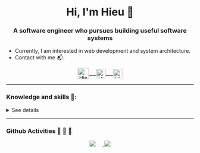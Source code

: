 <h1 align="center">Hi, I'm Hieu 👋</h1>
<h3 align="center">A software engineer who pursues building useful software systems</h3>

- Currently, I am interested in web development and system architecture.
- Contact with me :mailbox_with_mail::
<div align="center">
<a href="mailto:hieu.pt183535@gmail.com">
  <img align="center" alt="Hieu's Gmail" width="30px" src="https://upload.wikimedia.org/wikipedia/commons/thumb/7/7e/Gmail_icon_%282020%29.svg/1280px-Gmail_icon_%282020%29.svg.png" title="Hieu's Gmail"/>
  &nbsp;&nbsp;&nbsp;
</a>

<a href="https://www.facebook.com/edng.de">
  <img align="center" alt="Hieu's Facebook" width="25px" src="https://cdn.icon-icons.com/icons2/2108/PNG/512/facebook_icon_130940.png" title="Hieu's Facebook"/>
  &nbsp;&nbsp;&nbsp;
</a>

<a href="https://www.linkedin.com/in/pthieu2000/">
  <img align="center" alt="Hieu's Linkedin" width="25px" src="https://cdn3.iconfinder.com/data/icons/inficons/512/linkedin.png" alt="Hieu's Linkedin"/>
</a>

</div>



---
### Knowledge and skills 📖:

<details>
<summary> See details </summary>

- HTML, SASS/CSS, Javascript
- JQuery, React, Vuejs
- OOP, C#
- ASP.NET Core, Rest API
- MySQL, MariaDB
- Redis
- ...

</details>

---

### Github Activities :runner: :runner: :runner:

<div align="center">

<a href="https://github.com/HieuPham2000">
  <img align="top" src="https://github-readme-stats.vercel.app/api/top-langs/?username=HieuPham2000&langs_count=6&layout=donut" style="margin-right: 20px"/>
</a>

<a href="https://github.com/HieuPham2000">
  <img align="top" src="https://github-readme-stats.vercel.app/api?username=HieuPham2000" />
</a>

</div>

